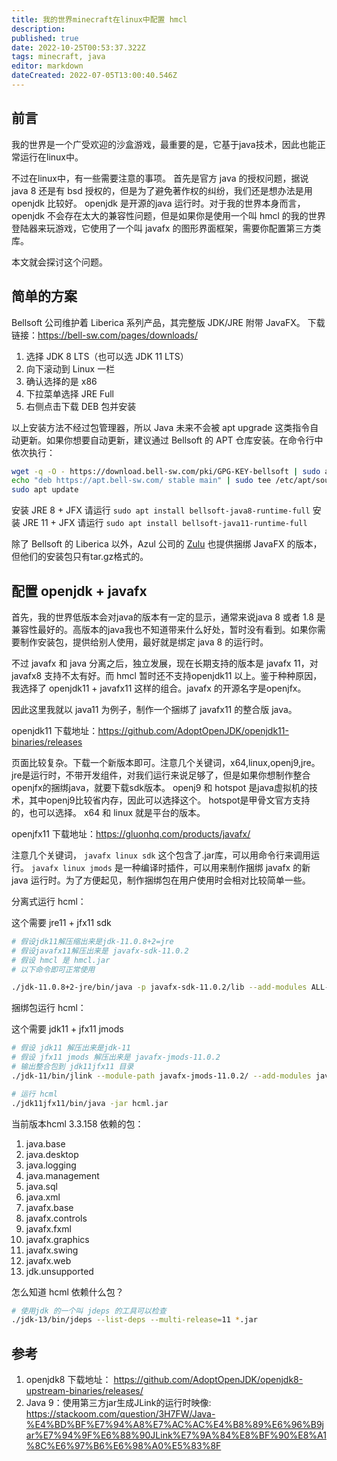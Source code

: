 ```yaml
---
title: 我的世界minecraft在linux中配置 hmcl
description: 
published: true
date: 2022-10-25T00:53:37.322Z
tags: minecraft, java
editor: markdown
dateCreated: 2022-07-05T13:00:40.546Z
---
```


## 前言

我的世界是一个广受欢迎的沙盒游戏，最重要的是，它基于java技术，因此也能正常运行在linux中。

不过在linux中，有一些需要注意的事项。 首先是官方 java 的授权问题，据说 java 8 还是有 bsd 授权的，但是为了避免著作权的纠纷，我们还是想办法是用 openjdk 比较好。 openjdk 是开源的java 运行时。对于我的世界本身而言，openjdk 不会存在太大的兼容性问题，但是如果你是使用一个叫 hmcl 的我的世界登陆器来玩游戏，它使用了一个叫 javafx 的图形界面框架，需要你配置第三方类库。

本文就会探讨这个问题。

## 简单的方案

Bellsoft 公司维护着 Liberica 系列产品，其完整版 JDK/JRE 附带 JavaFX。
下载链接：https://bell-sw.com/pages/downloads/

1. 选择 JDK 8 LTS（也可以选 JDK 11 LTS）
2. 向下滚动到 Linux 一栏
3. 确认选择的是 x86
4. 下拉菜单选择 JRE Full
5. 右侧点击下载 DEB 包并安装

以上安装方法不经过包管理器，所以 Java 未来不会被 apt upgrade 这类指令自动更新。如果你想要自动更新，建议通过 Bellsoft 的 APT 仓库安装。在命令行中依次执行：

```bash
wget -q -O - https://download.bell-sw.com/pki/GPG-KEY-bellsoft | sudo apt-key add -
echo "deb https://apt.bell-sw.com/ stable main" | sudo tee /etc/apt/sources.list.d/bellsoft.list
sudo apt update
```

安装 JRE 8 + JFX 请运行 `sudo apt install bellsoft-java8-runtime-full`
安装 JRE 11 + JFX 请运行 `sudo apt install bellsoft-java11-runtime-full`

除了 Bellsoft 的 Liberica 以外，Azul 公司的 [Zulu](https://www.azul.com/downloads/) 也提供捆绑 JavaFX 的版本，但他们的安装包只有tar.gz格式的。

## 配置 openjdk + javafx

首先，我的世界低版本会对java的版本有一定的显示，通常来说java 8 或者 1.8 是兼容性最好的。高版本的java我也不知道带来什么好处，暂时没有看到。如果你需要制作安装包，提供给别人使用，最好就是绑定 java 8 的运行时。

不过 javafx 和 java 分离之后，独立发展，现在长期支持的版本是 javafx 11，对javafx8 支持不太有好。而 hmcl 暂时还不支持openjdk11 以上。鉴于种种原因，我选择了 openjdk11 + javafx11 这样的组合。javafx 的开源名字是openjfx。

因此这里我就以 java11 为例子，制作一个捆绑了 javafx11 的整合版 java。

openjdk11 下载地址：<https://github.com/AdoptOpenJDK/openjdk11-binaries/releases>

页面比较复杂。下载一个新版本即可。注意几个关键词，x64,linux,openj9,jre。 jre是运行时，不带开发组件，对我们运行来说足够了，但是如果你想制作整合openjfx的捆绑java，就要下载sdk版本。 openj9 和 hotspot 是java虚拟机的技术，其中openj9比较省内存，因此可以选择这个。 hotspot是甲骨文官方支持的，也可以选择。 x64 和 linux 就是平台的版本。


openjfx11 下载地址：<https://gluonhq.com/products/javafx/>

注意几个关键词， `javafx linux sdk` 这个包含了.jar库，可以用命令行来调用运行。 `javafx linux jmods` 是一种编译时插件，可以用来制作捆绑 javafx 的新 java 运行时。为了方便起见，制作捆绑包在用户使用时会相对比较简单一些。

分离式运行 hcml：

这个需要 jre11 + jfx11 sdk

```bash
# 假设jdk11解压缩出来是jdk-11.0.8+2=jre
# 假设javafx11解压出来是 javafx-sdk-11.0.2
# 假设 hmcl 是 hmcl.jar
# 以下命令即可正常使用

./jdk-11.0.8+2-jre/bin/java -p javafx-sdk-11.0.2/lib --add-modules ALL-MODULE-PATH -jar hcml.jar
```

捆绑包运行 hcml：

这个需要 jdk11 + jfx11 jmods

```bash
# 假设 jdk11 解压出来是jdk-11
# 假设 jfx11 jmods 解压出来是 javafx-jmods-11.0.2
# 输出整合包到 jdk11jfx11 目录
./jdk-11/bin/jlink --module-path javafx-jmods-11.0.2/ --add-modules javafx.base,javafx.fxml,javafx.media,javafx.web,javafx.controls,javafx.graphics,javafx.swing,java.base,java.desktop,java.logging,java.management,java.sql,java.xml,jdk.unsupported --bind-services --output jdk11jfx11

# 运行 hcml
./jdk11jfx11/bin/java -jar hcml.jar
```

当前版本hcml 3.3.158 依赖的包：

1. java.base
1. java.desktop
1. java.logging
1. java.management
1. java.sql
1. java.xml
1. javafx.base
1. javafx.controls
1. javafx.fxml
1. javafx.graphics
1. javafx.swing
1. javafx.web
1. jdk.unsupported

怎么知道 hcml 依赖什么包？

```bash
# 使用jdk 的一个叫 jdeps 的工具可以检查
./jdk-13/bin/jdeps --list-deps --multi-release=11 *.jar
```

## 参考

1. openjdk8 下载地址： <https://github.com/AdoptOpenJDK/openjdk8-upstream-binaries/releases/>
2. Java 9：使用第三方jar生成JLink的运行时映像: <https://stackoom.com/question/3H7FW/Java-%E4%BD%BF%E7%94%A8%E7%AC%AC%E4%B8%89%E6%96%B9jar%E7%94%9F%E6%88%90JLink%E7%9A%84%E8%BF%90%E8%A1%8C%E6%97%B6%E6%98%A0%E5%83%8F>